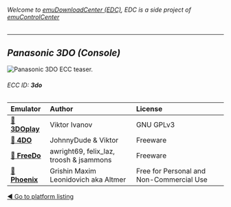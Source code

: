 ###### Welcome to [emuDownloadCenter (EDC)](https://github.com/PhoenixInteractiveNL/emuDownloadCenter/wiki/), EDC is a side project of [emuControlCenter](https://github.com/PhoenixInteractiveNL/emuControlCenter/wiki/)
***
## _Panasonic 3DO (Console)_
![](https://raw.githubusercontent.com/wiki/PhoenixInteractiveNL/emuDownloadCenter/images_platform/ecc_3do_teaser.png "Panasonic 3DO ECC teaser.")
###### ECC ID: **3do**

| Emulator   | Author      | License     |
|:-----------|:------------|:------------|
| [:file_folder: **3DOplay**](https://github.com/PhoenixInteractiveNL/emuDownloadCenter/wiki/Emulator-3doplay#menu) | Viktor Ivanov | GNU GPLv3 |
| [:file_folder: **4DO**](https://github.com/PhoenixInteractiveNL/emuDownloadCenter/wiki/Emulator-4do#menu) | JohnnyDude & Viktor | Freeware |
| [:file_folder: **FreeDo**](https://github.com/PhoenixInteractiveNL/emuDownloadCenter/wiki/Emulator-freedo#menu) | awright69, felix_laz, troosh & jsammons | Freeware |
| [:file_folder: **Phoenix**](https://github.com/PhoenixInteractiveNL/emuDownloadCenter/wiki/Emulator-phoenix#menu) | Grishin Maxim Leonidovich aka Altmer | Free for Personal and Non-Commercial Use |

[:arrow_backward: Go to platform listing](https://github.com/PhoenixInteractiveNL/emuDownloadCenter/wiki/EDC-Platform-List)
